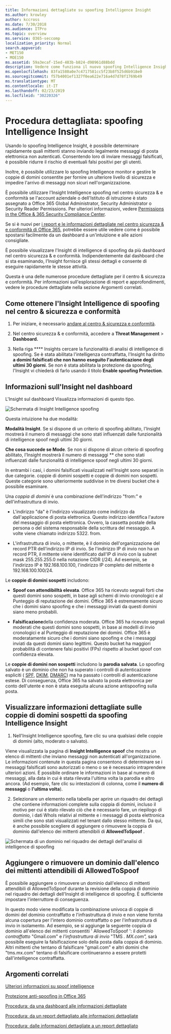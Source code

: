 ```yaml
---
title: Informazioni dettagliate su spoofing Intelligence Insight
ms.author: krowley
author: kccross
ms.date: 7/30/2018
ms.audience: ITPro
ms.topic: overview
ms.service: O365-seccomp
localization_priority: Normal
search.appverid:
- MET150
- MOE150
ms.assetid: 59a3ecaf-15ed-483b-b824-d98961d88bdd
description: Vedere come funziona il nuovo spoofing Intelligence Insight.
ms.openlocfilehash: 83fa1580a0e7c4717581cc5f23b8f525d6b918e0
ms.sourcegitcommit: f57b4001ef1327f0ea622e716a4d7d78f1769b49
ms.translationtype: MT
ms.contentlocale: it-IT
ms.lasthandoff: 02/23/2019
ms.locfileid: "30220326"
---
```

# <a name="walkthrough-spoof-intelligence-insight"></a>Procedura dettagliata: spoofing Intelligence Insight

Usando lo spoofing Intelligence Insight, è possibile determinare rapidamente quali mittenti stanno inviando legalmente messaggi di posta elettronica non autenticati. Consentendo loro di inviare messaggi falsificati, è possibile ridurre il rischio di eventuali falsi positivi per gli utenti.
  
Inoltre, è possibile utilizzare lo spoofing Intelligence monitor e gestire le coppie di domini consentite per fornire un ulteriore livello di sicurezza e impedire l'arrivo di messaggi non sicuri nell'organizzazione.
  
È possibile utilizzare l'Insight Intelligence spoofing nel centro sicurezza &amp; e conformità se l'account aziendale o dell'Istituto di istruzione è stato assegnato a Office 365 Global Administrator, Security Administrator o Security Reader Permissions. Per ulteriori informazioni, vedere [Permissions in the Office &amp; 365 Security Compliance Center](permissions-in-the-security-and-compliance-center.md).
  
Se si è nuovi per [i report e le informazioni dettagliate nel centro sicurezza &amp; e conformità di Office 365](reports-and-insights-in-security-and-compliance.md), potrebbe essere utile vedere come è possibile spostarsi facilmente da un dashboard a un'intuizione e alle azioni consigliate.
  
È possibile visualizzare l'Insight di intelligence di spoofing da più dashboard nel centro sicurezza &amp; e conformità. Indipendentemente dal dashboard che si sta esaminando, l'Insight fornisce gli stessi dettagli e consente di eseguire rapidamente le stesse attività.
  
Questa è una delle numerose procedure dettagliate per il centro &amp; sicurezza e conformità. Per informazioni sull'esplorazione di report e approfondimenti, vedere le procedure dettagliate nella sezione Argomenti correlati.
  
## <a name="getting-to-the-spoof-intelligence-insight-in-the-security-amp-compliance-center"></a>Come ottenere l'Insight Intelligence di spoofing nel centro &amp; sicurezza e conformità

1. Per iniziare, è necessario [andare al centro &amp; sicurezza e conformità](go-to-the-securitycompliance-center.md).
    
2. Nel centro sicurezza &amp; e conformità, accedere a **Threat Management** \> **Dashboard.**
    
3. Nella riga **** Insights cercare la funzionalità di analisi di intelligence di spoofing. Se è stata abilitata l'intelligenza contraffatta, l'Insight ha diritto **a domini falsificati che non hanno eseguito l'autenticazione degli ultimi 30 giorni**. Se non è stata abilitata la protezione da spoofing, l'Insight vi chiederà di farlo usando il titolo **Enable spoofing Protection**. 
    
## <a name="about-the-insight-on-the-dashboard"></a>Informazioni sull'Insight nel dashboard

L'Insight sul dashboard Visualizza informazioni di questo tipo.
  
![Schermata di Insight Intelligence spoofing](media/28aeabac-c1a1-4d16-9fbe-14996f742a9a.png)
  
Questa intuizione ha due modalità:
  
 **Modalità Insight**. Se si dispone di un criterio di spoofing abilitato, l'Insight mostrerà il numero di messaggi che sono stati influenzati dalle funzionalità di intelligence spoof negli ultimi 30 giorni. 
  
 **Che cosa succede se Mode**. Se non si dispone di alcun criterio di spoofing abilitato, l'Insight mostrerà il numero di messaggi ** che sono stati influenzati dalle funzionalità di intelligence spoof negli ultimi 30 giorni. 
  
In entrambi i casi, i domini falsificati visualizzati nell'Insight sono separati in due categorie. coppie di domini sospetti e coppie di domini non sospetti. Queste categorie sono ulteriormente suddivise in tre diversi bucket che è possibile esaminare. 
  
Una *coppia di domini* è una combinazione dell'indirizzo "from:" e dell'infrastruttura di invio. 
  
- L'indirizzo "da" è l'indirizzo visualizzato come indirizzo da dall'applicazione di posta elettronica. Questo indirizzo identifica l'autore del messaggio di posta elettronica. Ovvero, la cassetta postale della persona o del sistema responsabile della scrittura del messaggio. A volte viene chiamato indirizzo 5322. from.
    
- L'infrastruttura di invio, o mittente, è il dominio dell'organizzazione del record PTR dell'indirizzo IP di invio. Se l'indirizzo IP di invio non ha un record PTR, il mittente viene identificato dall'IP di invio con la subnet mask 255.255.255.0 nella notazione CIDR (/24). Ad esempio, se l'indirizzo IP è 192.168.100.100, l'indirizzo IP completo del mittente è 192.168.100.100/24.
    
 Le **coppie di domini sospetti** includono: 
  
- **Spoof con attendibilItà elevata**. Office 365 ha ricevuto segnali forti che questi domini sono sospetti, in base agli schemi di invio cronologici e al Punteggio di reputazione dei domini. Office 365 è estremamente sicuro che i domini siano spoofing e che i messaggi inviati da questi domini siano meno probabili. 
    
- **Falsificazione**della confidenza moderata. Office 365 ha ricevuto segnali moderati che questi domini sono sospetti, in base ai modelli di invio cronologici e al Punteggio di reputazione dei domini. Office 365 è moderatamente sicuro che i domini siano spoofing e che i messaggi inviati da questi domini siano legittimi. Questo bucket ha maggiori probabilità di contenere falsi positivi (FPs) rispetto al bucket spoof con confidenza elevata. 
    
 Le **coppie di domini non sospetti** includono la **parodia salvata**. Lo spoofing salvato è un dominio che non ha superato i controlli di autenticazione espliciti ( [SPF](https://docs.microsoft.com/office365/SecurityCompliance/how-office-365-uses-spf-to-prevent-spoofing), [DKIM](https://docs.microsoft.com/office365/SecurityCompliance/use-dkim-to-validate-outbound-email), [DMARC](https://docs.microsoft.com/office365/SecurityCompliance/use-dmarc-to-validate-email)) ma ha passato i controlli di autenticazione estese. Di conseguenza, Office 365 ha salvato la posta elettronica per conto dell'utente e non è stata eseguita alcuna azione antispoofing sulla posta. 
  
## <a name="view-detailed-information-about-suspicious-domain-pairs-from-the-spoof-intelligence-insight"></a>Visualizzare informazioni dettagliate sulle coppie di domini sospetti da spoofing Intelligence Insight

1. Nell'Insight Intelligence spoofing, fare clic su una qualsiasi delle coppie di domini (alto, moderato o salvato).
  
Viene visualizzata la pagina di **Insight Intelligence spoof** che mostra un elenco di mittenti che inviano messaggi non autenticati all'organizzazione. Le informazioni contenute in questa pagina consentono di determinare se i messaggi falsificati sono autorizzati o meno o se è necessario intraprendere ulteriori azioni. È possibile ordinare le informazioni in base al numero di messaggi, alla data in cui è stata rilevata l'ultima volta la parodia e altro ancora. (Ad esempio, fare clic su intestazioni di colonna, come il **numero di messaggi** o **l'ultima volta**). 
    
2. Selezionare un elemento nella tabella per aprire un riquadro dei dettagli che contiene informazioni complete sulla coppia di domini, incluso il motivo per cui è stato rilevato ciò che è necessario fare, un riepilogo di dominio, i dati WhoIs relativi al mittente e i messaggi di posta elettronica simili che sono stati visualizzati nel tenant dallo stesso mittente. Da qui, è anche possibile scegliere di aggiungere o rimuovere la coppia di dominio dall'elenco dei mittenti attendibili di **AllowedToSpoof** . 
  
![Schermata di un dominio nel riquadro dei dettagli dell'analisi di intelligence di spoofing](media/03ad3e6e-2010-4e8e-b92e-accc8bbebb79.png)
  
## <a name="add-or-remove-a-domain-from-the-allowedtospoof-safe-sender-list"></a>Aggiungere o rimuovere un dominio dall'elenco dei mittenti attendibili di AllowedToSpoof

È possibile aggiungere o rimuovere un dominio dall'elenco di mittenti attendibili di AllowedToSpoof durante la revisione della coppia di dominio nel riquadro dei dettagli dell'Insight di intelligence di spoofing. È sufficiente impostare l'interruttore di conseguenza.
  
In questo modo viene modificata la combinazione univoca di coppie di domini del dominio contraffatto e l'infrastruttura di invio e non viene fornita alcuna copertura per l'intero dominio contraffatto o per l'infrastruttura di invio in isolamento. Ad esempio, se si aggiunge la seguente coppia di dominio all'elenco dei mittenti consentiti ' AllowedToSpoof ': il *dominio contraffatto* "Gmail.com" e *l'infrastruttura di invio* "TMS *. MX.com",* sarà possibile eseguire la falsificazione solo della posta dalla coppia di dominio. Altri mittenti che tentano di falsificare "gmail.com" e altri domini che "tms.mx.com" tentano di falsificare continueranno a essere protetti dall'intelligence contraffatta. 
  
## <a name="related-topics"></a>Argomenti correlati

[Ulteriori informazioni su spoof intelligence](learn-about-spoof-intelligence.md)
  
[Protezione anti-spoofing in Office 365](anti-spoofing-protection.md)
  
[Procedura: da una dashboard alle informazioni dettagliate](from-a-dashboard-to-an-insight.md)
  
[Procedura: da un report dettagliato alle informazioni dettagliate](from-a-detailed-report-to-an-insight.md)
  
[Procedura: dalle informazioni dettagliate a un report dettagliato](from-an-insight-to-a-detailed-report.md)
  

